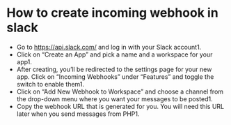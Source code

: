 # How to create incoming webhook in slack

- Go to https://api.slack.com/ and log in with your Slack account1.
- Click on “Create an App” and pick a name and a workspace for your app1.
- After creating, you’ll be redirected to the settings page for your new app. Click on “Incoming Webhooks” under “Features” and toggle the switch to enable them1.
- Click on “Add New Webhook to Workspace” and choose a channel from the drop-down menu where you want your messages to be posted1.
- Copy the webhook URL that is generated for you. You will need this URL later when you send messages from PHP1.
